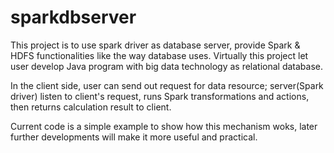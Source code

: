 # sparkdbserver
This project is to use spark driver as database server, provide Spark & HDFS functionalities like the way database uses. Virtually this project let user develop Java program with big data technology as relational database.

In the client side, user can send out request for data resource; server(Spark driver) listen to client's request, runs Spark transformations and actions, then returns calculation result to client.

Current code is a simple example to show how this mechanism woks, later further developments will make it more useful and practical.
